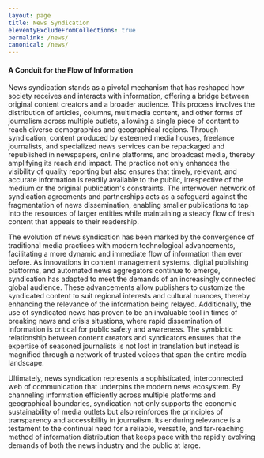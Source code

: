 ```yaml
---
layout: page
title: News Syndication
eleventyExcludeFromCollections: true
permalink: /news/
canonical: /news/
---
```


#### A Conduit for the Flow of Information

News syndication stands as a pivotal mechanism that has reshaped how society receives and interacts with information, offering a bridge between original content creators and a broader audience. This process involves the distribution of articles, columns, multimedia content, and other forms of journalism across multiple outlets, allowing a single piece of content to reach diverse demographics and geographical regions. Through syndication, content produced by esteemed media houses, freelance journalists, and specialized news services can be repackaged and republished in newspapers, online platforms, and broadcast media, thereby amplifying its reach and impact. The practice not only enhances the visibility of quality reporting but also ensures that timely, relevant, and accurate information is readily available to the public, irrespective of the medium or the original publication's constraints. The interwoven network of syndication agreements and partnerships acts as a safeguard against the fragmentation of news dissemination, enabling smaller publications to tap into the resources of larger entities while maintaining a steady flow of fresh content that appeals to their readership.

The evolution of news syndication has been marked by the convergence of traditional media practices with modern technological advancements, facilitating a more dynamic and immediate flow of information than ever before. As innovations in content management systems, digital publishing platforms, and automated news aggregators continue to emerge, syndication has adapted to meet the demands of an increasingly connected global audience. These advancements allow publishers to customize the syndicated content to suit regional interests and cultural nuances, thereby enhancing the relevance of the information being relayed. Additionally, the use of syndicated news has proven to be an invaluable tool in times of breaking news and crisis situations, where rapid dissemination of information is critical for public safety and awareness. The symbiotic relationship between content creators and syndicators ensures that the expertise of seasoned journalists is not lost in translation but instead is magnified through a network of trusted voices that span the entire media landscape.

Ultimately, news syndication represents a sophisticated, interconnected web of communication that underpins the modern news ecosystem. By channeling information efficiently across multiple platforms and geographical boundaries, syndication not only supports the economic sustainability of media outlets but also reinforces the principles of transparency and accessibility in journalism. Its enduring relevance is a testament to the continual need for a reliable, versatile, and far-reaching method of information distribution that keeps pace with the rapidly evolving demands of both the news industry and the public at large.






